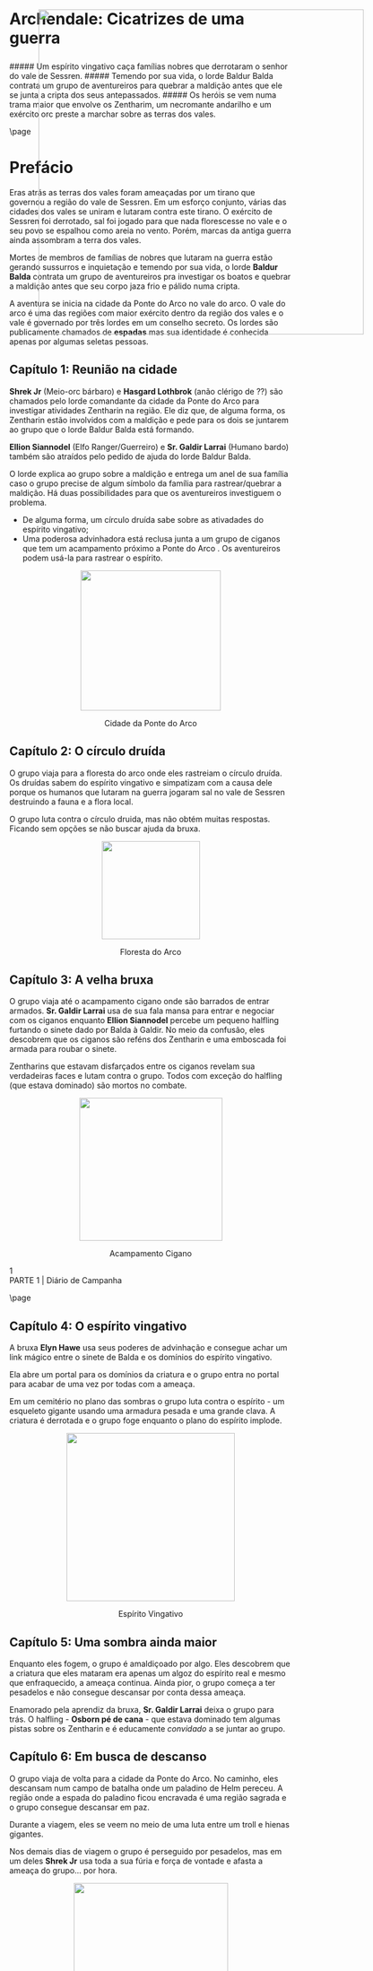 <style>
  .phb#p1{ text-align:center; }
  .phb#p1:after{ display:none; }
</style>

<div style='margin-top:450px;'></div>

# Archendale: Cicatrizes de uma guerra

<div style='margin-top:25px'></div>
<div class='wide'>
##### Um espírito vingativo caça famílias nobres que derrotaram o senhor do vale de Sessren. 
##### Temendo por sua vida, o lorde Baldur Balda contrata um grupo de aventureiros para quebrar a maldição antes que ele se junta a cripta dos seus antepassados. 
##### Os heróis se vem numa trama maior que envolve os Zentharim, um necromante andarilho e um exército orc preste a marchar sobre as terras dos vales.
</div>

<img src='https://pre00.deviantart.net/623a/th/pre/f/2016/179/9/6/finally_home_lr_final_by_shue13-da7z1l1.jpg' 
  style='position:absolute; top:500px; right:100px; width:580px' />





\page

# Prefácio

Eras atrás as terras dos vales foram ameaçadas por um tirano que governou a região do vale de Sessren. Em um esforço conjunto, várias das cidades dos vales se uniram e lutaram contra este tirano. O exército de Sessren foi derrotado, sal foi jogado para que nada florescesse no vale e o seu povo se espalhou como areia no vento. Porém, marcas da antiga guerra ainda assombram a terra dos vales.

Mortes de membros de famílias de nobres que lutaram na guerra estão gerando sussurros e inquietação e temendo por sua vida, o lorde **Baldur Balda** contrata um grupo de aventureiros pra investigar os boatos e quebrar a maldição antes que seu corpo jaza frio e pálido numa cripta.

A aventura se inicia na cidade da Ponte do Arco no vale do arco. O vale do arco é uma das regiões com maior exército dentro da região dos vales e o vale é governado por três lordes em um conselho secreto. Os lordes são publicamente chamados de **espadas** mas sua identidade é conhecida apenas por algumas seletas pessoas.

## Capítulo 1: Reunião na cidade

**Shrek Jr** (Meio-orc bárbaro) e **Hasgard Lothbrok** (anão clérigo de ??) são chamados pelo lorde comandante da cidade da Ponte do Arco para investigar atividades Zentharin na região. Ele diz que, de alguma forma, os Zentharin estão involvidos com a maldição e pede para os dois se juntarem ao grupo que o lorde Baldur Balda está formando.

**Ellion Siannodel** (Elfo Ranger/Guerreiro) e **Sr. Galdir Larrai** (Humano bardo) também são atraídos pelo pedido de ajuda do lorde Baldur Balda.

O lorde explica ao grupo sobre a maldição e entrega um anel de sua família caso o grupo precise de algum símbolo da família para rastrear/quebrar a maldição. Há duas possibilidades para que os aventureiros investiguem o problema.

* De alguma forma, um círculo druída sabe  sobre as ativadades do espírito vingativo;
* Uma poderosa advinhadora está reclusa junta a um grupo de ciganos que tem um acampamento próximo a Ponte do Arco . Os aventureiros podem usá-la para rastrear o espírito.

<div style="text-align: center">
  <img 
    src='https://pre00.deviantart.net/623a/th/pre/f/2016/179/9/6/finally_home_lr_final_by_shue13-da7z1l1.jpg' 
    style='width:250px' />
    <p>Cidade da Ponte do Arco</p>
</div>

## Capítulo 2: O círculo druída

O grupo viaja para a floresta do arco onde eles rastreiam o círculo druída.  Os druídas sabem do espírito vingativo e simpatizam com a causa dele porque os humanos que lutaram na guerra jogaram sal no vale de Sessren destruindo a fauna e a flora local.

O grupo luta contra o círculo druida, mas não obtém muitas respostas. Ficando sem opções se não buscar ajuda da bruxa.

<div style="text-align: center">
  <img 
    src='https://i.pinimg.com/564x/e3/b8/fe/e3b8fe8dd011fd48e3fd9d2255081598.jpg' 
    style='width:175px' />
    <p>Floresta do Arco</p>
</div>


## Capítulo 3: A velha bruxa

O grupo viaja até o acampamento cigano onde são barrados de entrar armados. **Sr. Galdir Larrai** usa de sua fala mansa para entrar e negociar com os ciganos enquanto **Ellion Siannodel** percebe um pequeno halfling furtando  o sinete dado por Balda à Galdir. No meio da confusão, eles descobrem que os ciganos são reféns dos Zentharin e uma emboscada foi armada para roubar o sinete.

Zentharins que estavam disfarçados entre os ciganos revelam sua verdadeiras faces e lutam contra o grupo. Todos com exceção do halfling (que estava dominado) são mortos no combate.


<div style="text-align: center">
  <img 
    src='https://i.pinimg.com/564x/eb/f5/0f/ebf50fad389a04d0b16b2da792d6b829.jpg' 
    style='width:255px' />
    <p>Acampamento Cigano</p>
</div>

<div class='pageNumber'>1</div>
<div class='footnote'>PARTE 1 | Diário de Campanha</div>

\page

## Capítulo 4: O espírito vingativo

A bruxa **Elyn Hawe** usa seus poderes de advinhação e consegue achar um link mágico entre o sinete de Balda e os domínios do espírito vingativo.

Ela abre um portal para os domínios da criatura e o grupo entra no portal para acabar de uma vez por todas com a ameaça. 

Em um cemitério no plano das sombras o grupo luta contra o espírito - um esqueleto gigante usando uma armadura pesada e uma grande clava. A criatura é derrotada e o grupo foge enquanto o plano do espírito implode.

<div style="text-align: center">
  <img 
    src='https://i.pinimg.com/564x/70/d2/c6/70d2c6475384b099137cda1300afdeb3.jpg' 
    style='width:300px' />
    <p>Espírito Vingativo</p>
</div>

## Capítulo 5: Uma sombra ainda maior

Enquanto eles fogem, o grupo é amaldiçoado por algo. Eles descobrem que a criatura que eles mataram era apenas um algoz do espírito real e mesmo que enfraquecido, a ameaça continua. Ainda pior, o grupo começa a ter pesadelos e não consegue descansar por conta dessa ameaça.

Enamorado pela aprendiz da bruxa, **Sr. Galdir Larrai** deixa o grupo para trás. O halfling - **Osborn pé de cana** - que estava dominado tem algumas pistas sobre os Zentharin e é educamente *convidado* a se juntar ao grupo.




## Capítulo 6: Em busca de descanso

O grupo viaja de volta para a cidade da Ponte do Arco. No caminho, eles descansam num campo de batalha onde um paladino de Helm pereceu. A região onde a espada do paladino ficou encravada é uma região sagrada e o grupo consegue descansar em paz.

Durante a viagem, eles se veem no meio de uma luta entre um troll e hienas gigantes.

Nos demais dias de viagem o grupo é perseguido por pesadelos, mas em um deles **Shrek Jr** usa toda a sua fúria e força de vontade e afasta a ameaça do grupo... por hora.

<div style="text-align: center">
  <img 
    src='https://i.pinimg.com/564x/5e/45/85/5e4585e7b82ac4b7657ecb75f1432fa5.jpg' 
    style='width:275px' />
    <p>Campos onde a espada de Helm descansa</p>
</div>


## Capítulo 7: Uma espada quebrada

Ao voltar a cidade, o grupo percebe que há grande atividade militar e eles descobrem que, enquanto eles procuravam quebrar a maldição, uma das espadas foi assassinada.

Há grande comoção entre as casas nobres, mas ao mesmo tempo a moral da cidade está destruída. Os cavaleiros do arco tentam reestabelecer a ordem na cidade e ao mesmo tempo, encontrar os culpados.

O grupo é encarregado de de ajudar nas buscas pelos assassinos.




<div class='pageNumber'>2</div>
<div class='footnote'>PARTE 1 | Diário de Campanha</div>


\page



## Capítulo 8: Perseguição na cidade baixa

Buscando pelos assassinos na cidade baixa, **Ellion Siannodel** e **Osborn** vão a estalagem do **Candelabro amaldiçoado** e entra em contato com o ilusionista **Delírio** (Humano mago ilusionista) para descobrir mais sobre os últimos rumores no submundo.

**Shrek Jr** e **Hasgard Lothbrok** patrulham as docas em busca de mais informações. O grupo se reune quando dois suspeitos saem da estalagem. Uma perseguição inrrompe nas vielas da cidade.

<div style="text-align: center">
  <img 
    src='https://i.pinimg.com/564x/68/00/ed/6800ed8372cf39ce3d82f84fdd092279.jpg' 
    style='width:250px' />
    <p>Viela na cidade baixa</p>
</div>


## Capítulo 10: Assassinos Zentharin

Perseguindo os suspeitos, o grupo chega nas docas da cidade baixa e numa velha peixaria eles lutam contra assassinos Zentharin. Eles derrotam os vilões mas descobrem que uma figura encapuzada fugiu com um frasco que presumidamente contém o sangue da espada assassinada.

Entre os espólios da batalha, o grupo acha um contrato entre essa figura encapuzada e o assassino Zentharin. 

Mais uma vez, os serviços da bruxa **Elyn Hawe** são usados para rastrear a enigmática figura. Eles descobrem que ela partiu para as terras do vale de Sessren e o grupo parte em seu encalço.

**Hasgard Lothbrok** fica para trás para investigar uma forma de matar de uma vez por todas o espírito. Ele descobre que a espada abençoada de Helm que está noa ntigo campo de batalha pode ser usada para desferir um golpe final da criatura sombria e acabar com ela de uma vez por todas.

<div style="text-align: center">
  <img 
    src='https://i.pinimg.com/564x/b6/e9/fa/b6e9fa0931dd7e1460c6f93e9eee9692.jpg' 
    style='width:300px' />
    <p>Assassino Zentharin</p>
</div>


## Capítulo 10: Tambores de guerra

No vale de Sessren, o grupo rastreia a figura encampuzada até as ruínas da antiga capital do vale. Na viagem, o grupo é emboscado por batedores Orcs e um ogro mago. Num surto de adrenalina, **Ellion Siannodel** investe contra o capitão dos batedores e o derruba antes que este pudesse sequer reagir.


Nas ruínas, eles descobrem um exército formado por orc, goblinóides e gigantes. Com o auxílio das habilidades de sobrevivência de **Ellion Siannodel**, furtividade de  **Osborn** e das ilusões de **Delírio**, o grupo passa sorrateiramente pelo exército e suas guarnições e chega na câmara onde um ritual macabro está sendo realizado.

**Hasgard Lothbrok** se junta a um grupo formado por **Mara Ellen** (Meia-elfa ladina), **Gery Arrot** (Humano Paladino) e **Aldoror** (Elfo druida da campina) e recuperam a espada. Sentindo a intervenção de deuses malignos, Helm intervem e teletransporta os heróis para a terra do vale de Sessren.

<div style="text-align: center">
  <img 
    src='https://i.pinimg.com/564x/1b/d0/cc/1bd0cccec29c12c68e58937882d93641.jpg' 
    style='width:300px' />
    <p>Entreposto Orc</p>
</div>

<div class='pageNumber'>3</div>
<div class='footnote'>PARTE 1 | Diário de Campanha</div>

\page

## Capítulo 11: Ritual macabro

A figura enigmática se revela um necromante Zentharin que está tentando reviver o espírito vingativo. Enquanto o necromante realiza um ritual negro com o sangue do espada assassinado, o grupo luta contra construtos de carne e horrores de elmo que bloqueiam o seu caminho.

Em uma batalha que drena quase todos os recursos dos heróis, o necromante é derrotado. Entretanto, não há garantias de que o ritual foi impedido ou não.

Devido ao conflito e intervenção de deuses benignos e malignos, apenas **Hasgard Lothbrok** se junta ao restante do grupo, os três demais aventureiros estão desaparecidos. Ainda pior, a espada de Helm estava com **Gery Arrot** e o grupo não tem ideia de seu paradeiro.


<div style="text-align: center">
  <img src='https://i.pinimg.com/564x/e4/ea/8c/e4ea8c9fbcf16da0ed3eeb3f6188b7a3.jpg' style='width:300px' />
  <p>O necromante!</p>
</div>

## Capítulo 12: Fuga

Batedores orcs escutaram os gritos de batalha na câmara do necromante e parte em perseguição dos heróis. Eles fogem pelas terras áridas do vale de Sessren com um exército marchando atrás deles.

O grupo foi emboscado por batedores orcs montados em wyverns. Eles lutaram bravamente para derrubar os inimigos o mais rápido possível (antes que o exército inimigo os alcançasse). Após o combate, o grupo pensou que havia despistado os batedores, mas shamans dos gigantes invocam **o terror que rasteja** - um gigantesco verme púrpura que tomou a região como seu terreno de caça.

Fugindo desesperadamente da criatura e do exército, eles adentram um conjunto de cavernas descobertas pelos olhos atentos de **Ellion**. Entretanto, o terror segue no encalço do grupo e eles ainda precisam recuperar a espada de Helm, crucial para destruir o espírito vingativo. 

<div style="text-align: center">
  <img src='https://i.pinimg.com/564x/ed/b1/ec/edb1eca10016a058f9f87a616691125e.jpg' style='width:250px' />
  <p>O terror que rasteja</p>
</div>

## Capítulo 13: Teias de Loth

O terror que rasteja foi derrubado pelo grupo. Eles adentram as masmorras da antiga cidade do vale de Sessren. Seguindo pelos túneis, eles se deparam com um ninho de aranhas e uma pessoa presa dentro de um casulo.

**Osborn** sorrateiramente se aproxima do casúlo e descobre **Mara Ellen** presa. Uma dríade caminha entre as teias e ataca o grupo juntamente com dois escorpiões gigatens. Apesar de suas magias de encantamento e teias que imobilizam ou diminuiem a mobilidade do grupo, os esforços conjuntos dos aventureiros é mais do que suficiente para derrubar a criatura.



<div class='pageNumber'>4</div>
<div class='footnote'>PARTE 1 | Diário de Campanha</div>

\page


<div style="text-align: center">
  <img src='https://i.pinimg.com/564x/80/2d/96/802d968dfdb6ce01d834fcec8af4d0af.jpg' style='width:250px' />
    <p>Catacumbas</p>
</div>

<div style="text-align: center">
  <img src='https://i.pinimg.com/564x/06/2e/5f/062e5fcb1f8422d3a054e0a0fa9608b5.jpg' style='width:250px' />
    <p>Drider</p>
</div>

<br>
<br>

## Capítulo 14: O senhor das sombras

**Mara Ellen** explica ao grupo que ela fugiu junto com **Aldoror** para encontrar o grupo enquanto **Gery Arrot** lutava contra o senhor das sombras. Por serem mais fracos, eles sabiam que não poderiam derrotar a criatura e Gery ficou para trás para ganhar tempo.

Por saber que o grupo era uma das últimas esperanças do vale do Arco, Mara e Aldoror fugiram com a espada abençoada de Helm. Entretanto, no caminho eles foram emboscados por uma dríade e dois escorpiões gigantes. Aldoror pereceu em combate e Mara foi capturada em um casulo de teias.

Adentrando nas catacumbas, o grupo enfrentou a dríade e libertou Mara, que então entregou a espada à **Hasgard**. Guiados por ela, o grupo regressa ao salão do senhor das sombras e lá o corpo de Gery jaz pálido no chão.

Uma criatura nefasta com um elmo de morcego e olhos vermelhos está em pé perante o corpo. O senhor das sombras proclama que sua ira logo irá se estender pelo vale do Arco e muito em breve, pelos demais vales. Cabe aos aventureiros pararem a criatura.

Uma estrondosa batalha se inicia onde o senhor das sombras invoca um cão infernal como montaria e, de dois portais para o plano infernal, diabretes e demônios menores são invocados de tempos em tempos. **Hasgard** usa sua fé e bane a criatura de volta aos reinos infernais. Sem sua montaria, o senhor das sombras luta só contra o grupo invocando muralhas de fogo da sua espada flamejante. Pouco a pouco, o grupo começa a se enfraquecer com a aura nefasta que sai da criatura, mas os esforços conjuntos de **Shrek Jr** e **Ellion** também minam as forças vitais do senhor das sombras.

Em uma fúria de golpes, a espada da tempestade de **Ellion** brilha com energia arcana e em um acerto crítico trovões ecoam pelas catacumbas. O senhor das sombras jaz em forma espectral jurando vingança mais uma vez, porém **Hasgard** poem um fim ao seu reino das trevas trespassando o espírito com a espada de Helm.



<div style="text-align: center">
  <img src='https://i.imgur.com/oJnWiHk.png' style='width:200px' />
  <p>Senhor das sombras</p>
</div>

<div class='pageNumber'>5</div>
<div class='footnote'>PARTE 1 | Diário de Campanha</div>


\page


## Epílogo

Com a derrota dosenhor das sombras, o grupo escapa das catacumbas e retorna à superfície. Do topo de uma coluna, eles veem o exército orc se preparando para marchar contra a terra dos vales. Porém sem a liderança do necromante ou do senhor das sombras, os clãs orcs estão desorganizados e caos impera entre as tropas.


O motivo para o caos das tropas orcs são os cavaleiros do vale do Arco que, liderados por Richfield, investem em diração as tropas inimigas enquanto bolas, relâmpagos e flechas cobrem os céus. Em uma batalha rápida e sem muitas casualidades, a maioria dos orcs perece e os sobreviventes fogem para as colinas.


<div style="text-align: center">
  <img src='https://i.pinimg.com/564x/6e/a9/fa/6ea9fa47dc90d63de08f3450ff3780af.jpg' style='width:500px' />
  <p>Cavaleiros do vale do Arco</p>
</div>

O grupo é sagrado como **campeões do vale do Arco**. A espada de Helm é retornada ao seu lugar de origem. **Shrek** procura formas de encantar seu martelo - carinhosamente chamado de princesa - para aventuras futuras. **Ellion** escuta falar de caravanas atacadas por drows entre a cidade do Arco e Lua Alta e parte no encalço das criaturas. **Hasgard** começa a treinar entre os cavaleiros do vale do arco para melhorar suas habilidades marciais. **Osborn** segue sua vida boêmia enquanto procura por mais tesouros e itens mágicos.

**Delírio** retorna ao candelabro amaldiçoado e a sua vida no submundo. **Mara** segue fazendo missões para os cavaleiros do vale do Arco. **Sr. Galdir** continua sua vida com os ciganos. **Gery** e **Aldoror** são velados nas criptas dos cavaleiros e lendas falam do sacrifício desses nobres cavaleiros.

<br>
E assim se encerram as aventuras do grupo no vale do Arco. Novas aventuras os esperam no vale da Cicatriz!

<br>
<br>
<br>
<br>


<div style="text-align: center">
  <img src='http://1.bp.blogspot.com/-8Vwg60vnBlg/U_tIKEA4NEI/AAAAAAAAERI/N0dzQFLyqjE/s1600/I_DnD_TavernBard_1200px.jpg' style='width:200px' />
  <p>Bardos cantam a empreitada dos campeões</p>
</div>

<br>
<br>

<div style="text-align: center">
  <img src='https://i.pinimg.com/564x/f5/2c/0e/f52c0e486d67c3c1e461ff520480c534.jpg' style='width:200px' />
  <p>... mas vida segue no vale do Arco e novos perigos aguardam o grupo</p>
</div>

<div class='pageNumber'>6</div>
<div class='footnote'>PARTE 1 | Diário de Campanha</div>


\page



# Regiões e NPCs


## Cidade da Ponte do Arco

___
* **Capitão Richfield** - Lorde comandante dos caveleiros da cidade da Ponte do Arco
* * &nbsp; Contato com os cavaleiros do vale do arco
* * &nbsp; Sabe de ameaças e rumores do vale do arco e talvez de vales vizinhos

___
* **Cavaleiros do Arco**
* * &nbsp; **Mara Ellen** - Meia-elfa ladina
* * &nbsp; **Gery Arrot** - Humano paladino de Helm 💀
* * &nbsp; **Aldoror** - Elfo-selvagem druída círculo da campina 💀

## Estalagem do candelabro amaldiçoado

___
* **Wylls Aber** - Dono da estalagem
* * &nbsp; Contato com o submundo
* * &nbsp; Sabe *até certo ponto* o que guildas de ladrões ou assassinos estão tramando

<br>
<br>
<br>
<br>
<br>
<br>
<br>
<br>
<br>
<br>
<br>
<br>
<br>
<br>
<br>
<br>
<br>
<br>
<br>
<br>
<br>
<br>
<br>
<br>


<div style="text-align: center">
  <img 
    src='https://i.pinimg.com/564x/a6/61/fa/a661fa542364e4373f3721b89eb67c7e.jpg' 
    style='width:175px' />
    <p>Capitão Richfield</p>
</div>


<div style="text-align: center">
  <img 
    src='https://i.pinimg.com/564x/24/ea/31/24ea316a2c0d1798b246dc9551cd51fa.jpg' 
    style='width:175px' />
	<p>Mara Ellen</p>
</div>

<div style="text-align: center">
  <img 
    src='https://i.pinimg.com/564x/9c/72/c8/9c72c865456f9510098cd20e40fc6d52.jpg' 
    style='width:175px' />
    <p>Gery Arrot</p>
</div>

<div class='footnote'>PARTE 2 | Regiões e NPCs</div>

\page

## Acampamento Cigano




___
* **Elyn Hawe** - Velha bruxa líder dos ciganos que perambulam pelo vale do arco
* * &nbsp; Poderosa maga advinhadora.
* * &nbsp; Não se aventura mais por sua idade
* * &nbsp; Treina a sua bela e jovem aprendiz **Adriel**




___
* **Adriel** - aprendiz de Hawe
* * &nbsp; Galdir ficou com os ciganos para tentar conquistar o coração da cigana



## Círculo Druída

___
* **Ramuh** - um velho druida elfo-selvagem que comanda o círculo da floresta do Arco. Ele não perdoa os humanos que lutaram na guerra do vale de Sessren porque, ao invés de punir apenas os tiranos da região, os humanos destruiram a fauna e flora de um vale que outrora era fértil e cheio de vida.
* * &nbsp; A vida de Ramuh foi poupada por Ellion
* * &nbsp; Ramuh é um contato importante para assuntos relacionados à natureza e geografia da terra dos vales

<br>
<br>
<br>
<br>
<br>
<br>
<br>
<br>
<br>
<br>
<br>
<br>
<br>
<br>
<br>
<br>
<br>
<br>
<br>
<br>
<br>
<br>
<br>
<br>


<div style="text-align: center">
  <img 
    src='https://i.pinimg.com/564x/1f/bb/64/1fbb64042f440e5d6edd9224b004ef5b.jpg' 
    style='width:175px' />
    <p>Elyn Hawe</p>
</div>


<div style="text-align: center">
  <img 
    src='https://i.pinimg.com/564x/ec/4d/e3/ec4de38b26f2bc6057886ffe4748d6db.jpg' 
    style='width:175px' />
	<p>Adriel</p>
</div>

<div style="text-align: center">
  <img 
    src='https://i.pinimg.com/564x/e1/5f/8f/e15f8f18e41195caccb5c8de58602d3b.jpg' 
    style='width:175px' />
    <p>Ramuh</p>
</div>

<div class='footnote'>PARTE 2 | Regiões e NPCs</div>










